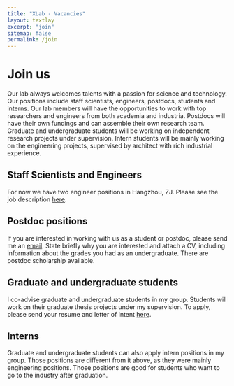 ```yaml
---
title: "XLab - Vacancies"
layout: textlay
excerpt: "join"
sitemap: false
permalink: /join
---
```

# Join us
Our lab always welcomes talents with a passion for science and technology. Our positions include staff scientists, engineers, postdocs, students and interns. Our lab members will have the opportunities to work with top researchers and engineers from both academia and industria. Postdocs will have their own fundings and can assemble their own research team. Graduate and undergraduate students will be working on independent research projects under supervision. Intern students will be mainly working on the engineering projects, supervised by architect with rich industrial experience.

## Staff Scientists and Engineers
For now we have two engineer positions in Hangzhou, ZJ. Please see the job description [here]().

## Postdoc positions
If you are interested in working with us as a student or postdoc, please send me an [email](mailto:xiaoli@aiit.org.cn). State briefly why you are interested and attach a CV, including information about the grades you had as an undergraduate. There are postdoc scholarship available.

## Graduate and undergraduate students
I co-advise graduate and undergraduate students in my group. Students will work on their graduate thesis projects under my supervision. To apply, please send your resume and letter of intent [here](wenxue[at]unblok.net).

## Interns
Graduate and undergraduate students can also apply intern positions in my group. Those positions are different from it above, as they were mainly engineering positions. Those positions are good for students who want to go to the industry after graduation.
